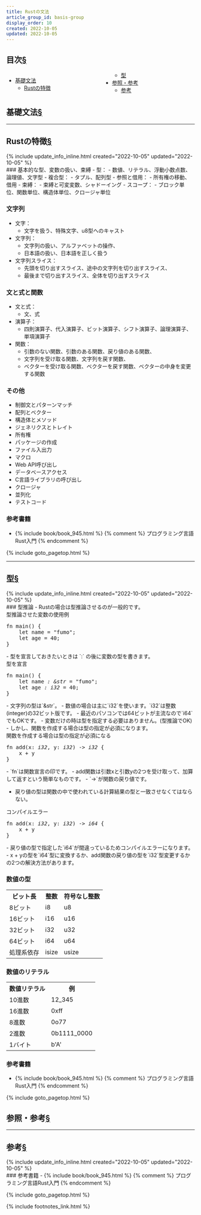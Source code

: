 ```yaml
---
title: Rustの文法
article_group_id: basis-group
display_order: 10
created: 2022-10-05
updated: 2022-10-05
---
```


## <a name="index">目次</a><a class="heading-anchor-permalink" href="#目次">§</a>

<div style="column-count: 2;">
    <ul id="index_ul">
        <li><a href="#基礎文法">基礎文法</a>
            <ul>
                <li><a href="#Rustの特徴">Rustの特徴</a></li>
                <li><a href="#型">型</a></li>
            </ul>
        </li>
        <li><a href="#参照・参考">参照・参考</a>
            <ul>
                <li><a href="#参考">参考</a></li>
            </ul>
        </li>
    </ul>
</div>

## <a name="基礎文法">基礎文法</a><a class="heading-anchor-permalink" href="#基礎文法">§</a>
* * *
## <a name="Rustの特徴">Rustの特徴</a><a class="heading-anchor-permalink" href="#Rustの特徴">§</a>
<div class="chapter-updated">{% include update_info_inline.html created="2022-10-05" updated="2022-10-05" %}</div>
### 基本的な型、変数の扱い、束縛
- 型：
  - 数値、リテラル、浮動小数点数、論理値、文字型
- 複合型：
  - タプル、配列型
- 参照と借用：
  - 所有権の移動、借用
- 束縛：
  - 束縛と可変変数、シャドーイング
- スコープ：
  - ブロック単位、関数単位、構造体単位、クロージャ単位

### 文字列
- 文字：
  - 文字を扱う、特殊文字、u8型へのキャスト
- 文字列：
  - 文字列の扱い、アルファベットの操作、
  - 日本語の扱い、日本語を正しく扱う
- 文字列スライス：
  - 先頭を切り出すスライス、途中の文字列を切り出すスライス、
  - 最後まで切り出すスライス、全体を切り出すスライス

### 文と式と関数
- 文と式：
  - 文、式
- 演算子：
  - 四則演算子、代入演算子、ビット演算子、シフト演算子、論理演算子、単項演算子
- 関数：
  - 引数のない関数、引数のある関数、戻り値のある関数、
  - 文字列を受け取る関数、文字列を戻す関数、
  - ベクターを受け取る関数、ベクターを戻す関数、ベクターの中身を変更する関数

### その他
- 制御文とパターンマッチ
- 配列とベクター
- 構造体とメソッド
- ジェネリクスとトレイト
- 所有権
- パッケージの作成
- ファイル入出力
- マクロ
- Web API呼び出し
- データベースアクセス
- C言語ライブラリの呼び出し
- クロージャ
- 並列化
- テストコード

### 参考書籍
- {% include book/book_945.html %} {% comment %} プログラミング言語Rust入門 {% endcomment %}

{% include goto_pagetop.html %}

* * *
## <a name="型">型</a><a class="heading-anchor-permalink" href="#型">§</a>
<div class="chapter-updated">{% include update_info_inline.html created="2022-10-05" updated="2022-10-05" %}</div>
### 型推論
- Rustの場合は型推論させるのが一般的です。
<div class="code-box">
<div class="title">型推論させた変数の使用例</div>
<pre>
fn main() {
    let name = "fumo";
    let age = 40;
}
</pre>
</div>
- 型を宣言しておきたいときは `:` の後に変数の型を書きます。
<div class="code-box">
<div class="title">型を宣言</div>
<pre>
fn main() {
    let name <em>: &amp;str</em> = "fumo";
    let age <em>: i32</em> = 40;
}
</pre>
</div>
- 文字列の型は`&str`。
- 数値の場合は主に`i32`を使います。`i32`は整数(integer)の32ビット版です。
- 最近のパソコンでは64ビットが主流なので`i64`でもOKです。
- 変数だけの時は型を指定する必要はありません。(型推論でOK)
- しかし、関数を作成する場合は型の指定が必須になります。

<div class="code-box">
<div class="title">関数を作成する場合は型の指定が必須になる</div>
<pre>
fn add(x: <em>i32</em>, y: <em>i32</em>) -&gt; <em>i32</em> {
    x + y
}
</pre>
</div>
- `fn`は関数宣言の印です。
- add関数は引数xと引数yの2つを受け取って、加算して返すという簡単なものです。
- `->`が関数の戻り値です。

- 戻り値の型は関数の中で使われている計算結果の型と一致させなくてはならない。
<div class="code-box">
<div class="title">コンパイルエラー</div>
<pre>
fn add(x: <em>i32</em>, y: <em>i32</em>) -&gt; <em class="blue">i64</em> {
    x + y
}
</pre>
</div>
- 戻り値の型で指定した`i64`が間違っているためコンパイルエラーになります。
- x + yの型を`i64`型に変換するか、add関数の戻り値の型を`i32`型変更するかの2つの解決方法があります。

### 数値の型
<table class="normal">
	<tr>
		<th markdown="span">ビット長</th>
		<th markdown="span">整数</th>
		<th markdown="span">符号なし整数</th>
	</tr>
	<tr>
		<td markdown="span">8ビット</td>
		<td markdown="span">i8</td>
		<td markdown="span">u8</td>
	</tr>
	<tr>
		<td markdown="span">16ビット</td>
		<td markdown="span">i16</td>
		<td markdown="span">u16</td>
	</tr>
	<tr>
		<td markdown="span">32ビット</td>
		<td markdown="span">i32</td>
		<td markdown="span">u32</td>
	</tr>
	<tr>
		<td markdown="span">64ビット</td>
		<td markdown="span">i64</td>
		<td markdown="span">u64</td>
	</tr>
	<tr>
		<td markdown="span">処理系依存</td>
		<td markdown="span">isize</td>
		<td markdown="span">usize</td>
	</tr>
</table>

### 数値のリテラル
<table class="normal">
	<tr>
		<th markdown="span">数値リテラル</th>
		<th markdown="span">例</th>
	</tr>
	<tr>
		<td markdown="span">10進数</td>
		<td markdown="span">12_345</td>
	</tr>
	<tr>
		<td markdown="span">16進数</td>
		<td markdown="span">0xff</td>
	</tr>
	<tr>
		<td markdown="span">8進数</td>
		<td markdown="span">0o77</td>
	</tr>
	<tr>
		<td markdown="span">2進数</td>
		<td markdown="span">0b1111_0000</td>
	</tr>
	<tr>
		<td markdown="span">1バイト</td>
		<td markdown="span">b'A'</td>
	</tr>
</table>

### 参考書籍
- {% include book/book_945.html %} {% comment %} プログラミング言語Rust入門 {% endcomment %}

{% include goto_pagetop.html %}

## <a name="参照・参考">参照・参考</a><a class="heading-anchor-permalink" href="#参照・参考">§</a>
* * *
## <a name="参考">参考</a><a class="heading-anchor-permalink" href="#参考">§</a>
<div class="chapter-updated">{% include update_info_inline.html created="2022-10-05" updated="2022-10-05" %}</div>
### 参考書籍
- {% include book/book_945.html %} {% comment %} プログラミング言語Rust入門 {% endcomment %}

{% include goto_pagetop.html %}

{% include footnotes_link.html %}
